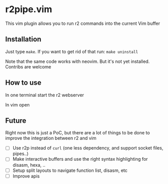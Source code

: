 # r2pipe.vim

This vim plugin allows you to run r2 commands into the current Vim buffer

## Installation

Just type `make`. If you want to get rid of that run: `make uninstall`

Note that the same code works with neovim. But it's not yet installed. Contribs are welcome

## How to use

In one terminal start the r2 webserver

In vim open

## Future

Right now this is just a PoC, but there are a lot of things to be done to improve the integration between r2 and vim

* [ ] Use r2p instead of `curl` (one less dependency, and support socket files, pipes..)
* [ ] Make interactive buffers and use the right syntax highlighting for disasm, hexa, ..
* [ ] Setup split layouts to navigate function list, disasm, etc
* [ ] Improve apis
